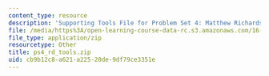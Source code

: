 ```yaml
---
content_type: resource
description: 'Supporting Tools File for Problem Set 4: Matthew Richards'
file: /media/https%3A/open-learning-course-data-rc.s3.amazonaws.com/16-851-satellite-engineering-fall-2003/cb9b12c8a621a22520de9df79ce3351e_ps4_rd_tools.zip
file_type: application/zip
resourcetype: Other
title: ps4_rd_tools.zip
uid: cb9b12c8-a621-a225-20de-9df79ce3351e
---
```

